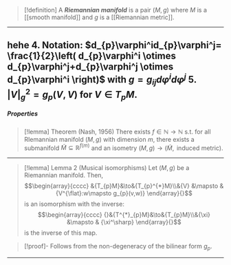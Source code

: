 > [!definition]
> A ***Riemannian manifold*** is a pair $(M,g)$ where $M$ is a [[smooth manifold]] and $g$ is a [[Riemannian metric]].

---
hehe
4. Notation: $d_{p}\varphi^id_{p}\varphi^j= \frac{1}{2}\left(  d_{p}\varphi^i \otimes  d_{p}\varphi^j+d_{p}\varphi^j \otimes  d_{p}\varphi^i \right)$ with $g=g_{ij}d\varphi^id\varphi^j$
5. $\left| V \right|_{g}^{2}=g_{p}(V,V)$ for $V\in T_{p}M$.
---
##### Properties
> [!lemma] Theorem (Nash, 1956)
> There exists $f\in \mathbb{N}\to \mathbb{N}$ s.t. for all RIemannian manifold $(M,g)$ with dimension $m$, there exists a submanifold $\tilde{M}\subseteq \mathbb{R}^{f(m)}$ and an isometry $(M,g)\to(\tilde{M},\text{ induced metric})$.
---
> [!lemma] Lemma 2 (Musical isomorphisms)
> Let $(M,g)$ be a Riemannian manifold. Then, $$\begin{array}{cccc} &{T_{p}M}&\to&{T_{p}^{*}M}\\&{V} &\mapsto & {V^{\flat}:w\mapsto g_{p}(v,w)} \end{array}{}$$is an isomorphism with the inverse: $$\begin{array}{cccc} {}&{T^{*}_{p}M}&\to&{T_{p}M}\\&{\xi} &\mapsto & {\xi^\sharp} \end{array}{}$$is the inverse of this map. 

> [!proof]-
> Follows from the non-degeneracy of the bilinear form $g_{p}$.
---
